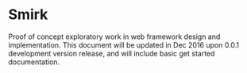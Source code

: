 # Smirk

Proof of concept exploratory work in web framework design and implementation. This document will be updated in Dec 2016 upon 0.0.1 development version release, and will include basic get started documentation.
